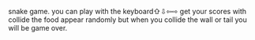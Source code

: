 snake game.
you can play with the keyboard⇧⇩⇦⇨
get your scores with collide the food appear randomly
but when you collide the wall or tail you will be game over.
